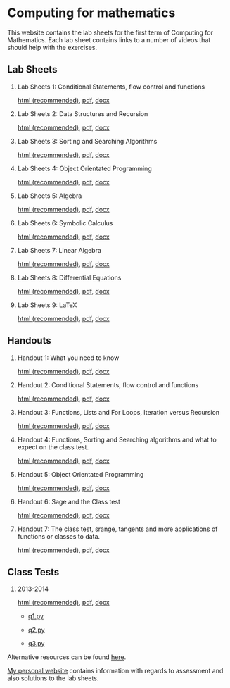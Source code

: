 # Computing for mathematics

This website contains the lab sheets for the first term of Computing for Mathematics. Each lab sheet contains links to a number of videos that should help with the exercises.
                 


## Lab Sheets

1. Lab Sheets 1: Conditional Statements, flow control and functions

	[html (recommended)](./LabSheets/Week_02.html), [pdf](./LabSheets/Week_02.pdf), [docx](./LabSheets/Week_02.docx)

2. Lab Sheets 2:  Data Structures and Recursion

	[html (recommended)](./LabSheets/Week_03.html), [pdf](./LabSheets/Week_03.pdf), [docx](./LabSheets/Week_03.docx)

3. Lab Sheets 3:  Sorting and Searching Algorithms

	[html (recommended)](./LabSheets/Week_04.html), [pdf](./LabSheets/Week_04.pdf), [docx](./LabSheets/Week_04.docx)

4. Lab Sheets 4:  Object Orientated Programming

	[html (recommended)](./LabSheets/Week_05.html), [pdf](./LabSheets/Week_05.pdf), [docx](./LabSheets/Week_05.docx)

5. Lab Sheets 5: Algebra

	[html (recommended)](./LabSheets/Week_06.html), [pdf](./LabSheets/Week_06.pdf), [docx](./LabSheets/Week_06.docx)

6. Lab Sheets 6: Symbolic Calculus

	[html (recommended)](./LabSheets/Week_07.html), [pdf](./LabSheets/Week_07.pdf), [docx](./LabSheets/Week_07.docx)

7. Lab Sheets 7: Linear Algebra

	[html (recommended)](./LabSheets/Week_08.html), [pdf](./LabSheets/Week_08.pdf), [docx](./LabSheets/Week_08.docx)

8. Lab Sheets 8: Differential Equations

	[html (recommended)](./LabSheets/Week_09.html), [pdf](./LabSheets/Week_09.pdf), [docx](./LabSheets/Week_09.docx)

9. Lab Sheets 9: LaTeX

	[html (recommended)](./LabSheets/Week_10.html), [pdf](./LabSheets/Week_10.pdf), [docx](./LabSheets/Week_10.docx)


## Handouts

1. Handout 1: What you need to know

	[html (recommended)](./Handouts/handout01.html), [pdf](./Handouts/handout01.pdf), [docx](./Handouts/handout01.docx)

2. Handout 2: Conditional Statements, flow control and functions

	[html (recommended)](./Handouts/handout02.html), [pdf](./Handouts/handout02.pdf), [docx](./Handouts/handout02.docx)

3. Handout 3: Functions, Lists and For Loops, Iteration versus Recursion

	[html (recommended)](./Handouts/handout03.html), [pdf](./Handouts/handout03.pdf), [docx](./Handouts/handout03.docx)

4. Handout 4: Functions, Sorting and Searching algorithms and what to expect on the class test.

	[html (recommended)](./Handouts/handout04.html), [pdf](./Handouts/handout04.pdf), [docx](./Handouts/handout04.docx)

5. Handout 5: Object Orientated Programming

	[html (recommended)](./Handouts/handout05.html), [pdf](./Handouts/handout05.pdf), [docx](./Handouts/handout05.docx)

6. Handout 6: Sage and the Class test

	[html (recommended)](./Handouts/handout06.html), [pdf](./Handouts/handout06.pdf), [docx](./Handouts/handout06.docx)

7. Handout 7: The class test, srange, tangents and more applications of functions or classes to data.

	[html (recommended)](./Handouts/handout07.html), [pdf](./Handouts/handout07.pdf), [docx](./Handouts/handout07.docx)


## Class Tests

1. 2013-2014

	[html (recommended)](./ClassTest/classtest2013-2014.html), [pdf](./ClassTest/classtest2013-2014.pdf), [docx](./ClassTest/classtest2013-2014.docx)

	- [q1.py](./ClassTest/classtest2013-2014solutionq1.py)

	- [q2.py](./ClassTest/classtest2013-2014solutionq2.py)

	- [q3.py](./ClassTest/classtest2013-2014solutionq3.py)


Alternative resources can be found [here](./alternativeresources.html).

[My personal website](http://www.vincent-knight.com/) contains information with regards to assessment and also solutions to the lab sheets.

<script type="text/javascript">

  var _gaq = _gaq || [];
  _gaq.push(['_setAccount', 'UA-38016329-2']);
  _gaq.push(['_setDomainName', 'github.com']);
  _gaq.push(['_setAllowLinker', true]);
  _gaq.push(['_trackPageview']);

  (function() {
    var ga = document.createElement('script'); ga.type = 'text/javascript'; ga.async = true;
    ga.src = ('https:' == document.location.protocol ? 'https://ssl' : 'http://www') + '.google-analytics.com/ga.js';
    var s = document.getElementsByTagName('script')[0]; s.parentNode.insertBefore(ga, s);
  })();

</script>
                 